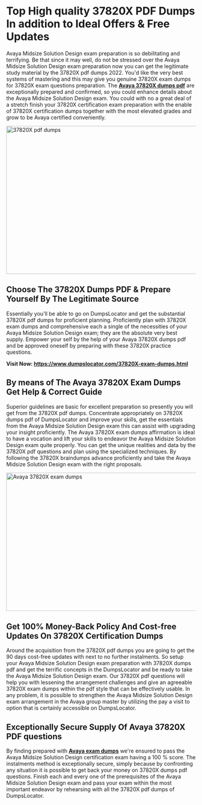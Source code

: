 <h1><strong>Top High quality 37820X PDF Dumps In addition to Ideal Offers &amp; Free Updates</strong></h1>
<p>Avaya Midsize Solution Design exam preparation is so debilitating and terrifying. Be that since it may well, do not be stressed over the Avaya Midsize Solution Design exam preparation now you can get the legitimate study material by the 37820X pdf dumps 2022. You'd like the very best systems of mastering and this may give you genuine 37820X exam dumps for 37820X exam questions preparation. The <strong><a href="https://www.dumpslocator.com/37820X-exam-dumps.html">Avaya 37820X dumps pdf</a></strong> are exceptionally prepared and confirmed, so you could enhance details about the Avaya Midsize Solution Design exam. You could with no a great deal of a stretch finish your 37820X certification exam preparation with the enable of 37820X certification dumps together with the most elevated grades and grow to be Avaya certified conveniently.</p>
<p><img src="https://i.ibb.co/SKhFh8d/Pastel-Purple-Computer-UI-Class-Syllabus-Education-Presentation.png" alt="37820X pdf dumps" width="700" height="393" /></p>
<h2><strong>Choose The 37820X Dumps PDF &amp; Prepare Yourself By The Legitimate Source</strong></h2>
<p>Essentially you'll be able to go on DumpsLocator and get the substantial 37820X pdf dumps for proficient planning. Proficiently plan with 37820X exam dumps and comprehensive each a single of the necessities of your Avaya Midsize Solution Design exam; they are the absolute very best supply. Empower your self by the help of your Avaya 37820X dumps pdf and be approved oneself by preparing with these 37820X practice questions.</p>
<p><strong>Visit Now: <a href="https://www.dumpslocator.com/37820X-exam-dumps.html">https://www.dumpslocator.com/37820X-exam-dumps.html</a></strong></p>
<h2><strong>By means of The Avaya 37820X Exam Dumps Get Help &amp; Correct Guide</strong></h2>
<p>Superior guidelines are basic for excellent preparation so presently you will get from the 37820X pdf dumps. Concentrate appropriately on 37820X dumps pdf of DumpsLocator and improve your skills, get the essentials from the Avaya Midsize Solution Design exam this can assist with upgrading your insight proficiently. The Avaya 37820X exam dumps affirmation is ideal to have a vocation and lift your skills to endeavor the Avaya Midsize Solution Design exam quite properly. You can get the unique realities and data by the 37820X pdf questions and plan using the specialized techniques. By following the 37820X braindumps advance proficiently and take the Avaya Midsize Solution Design exam with the right proposals.</p>
<p><a href="https://www.dumpslocator.com/37820X-exam-dumps.html"><img src="https://i.ibb.co/NtZbgjG/Blue-and-White-Medical-Dental-Clinic-Facebook-Ad.png" alt="Avaya 37820X exam dumps" width="700" height="367" /></a></p>
<h2><strong>Get 100% Money-Back Policy And Cost-free Updates On 37820X Certification Dumps</strong></h2>
<p>Around the acquisition from the 37820X pdf dumps you are going to get the 90 days cost-free updates with next to no further instalments. So setup your Avaya Midsize Solution Design exam preparation with 37820X dumps pdf and get the terrific concepts in the DumpsLocator and be ready to take the Avaya Midsize Solution Design exam. Our 37820X pdf questions will help you with lessening the arrangement challenges and give an agreeable 37820X exam dumps within the pdf style that can be effectively usable. In any problem, it is possible to strengthen the Avaya Midsize Solution Design exam arrangement in the Avaya group master by utilizing the pay a visit to option that is certainly accessible on DumpsLocator.</p>
<h2><strong>Exceptionally Secure Supply Of Avaya 37820X PDF questions</strong></h2>
<p>By finding prepared with <strong><a href="https://www.dumpslocator.com/avaya-exams.html">Avaya exam dumps</a></strong> we're ensured to pass the Avaya Midsize Solution Design certification exam having a 100 % score. The instalments method is exceptionally secure, simply because by confronting any situation it is possible to get back your money on 37820X dumps pdf questions. Finish each and every one of the prerequisites of the Avaya Midsize Solution Design exam and pass your exam within the most important endeavor by rehearsing with all the 37820X pdf dumps of DumpsLocator.</p>
